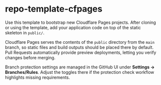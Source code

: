 # repo-template-cfpages

Use this template to bootstrap new Cloudflare Pages projects. After cloning or using the template, add your application code on top of the static skeleton in `public/`.

Cloudflare Pages serves the contents of the `public` directory from the `main` branch, so static files and build outputs should be placed there by default. Pull Requests automatically provide preview deployments, letting you verify changes before merging.

Branch protection settings are managed in the GitHub UI under **Settings → Branches/Rules**. Adjust the toggles there if the protection check workflow highlights missing requirements.
